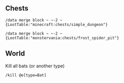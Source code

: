 
## Chests
``` 
/data merge block ~ ~-2 ~ {LootTable:"minecraft:chests/simple_dungeon"}

/data merge block ~ ~-2 ~ {LootTable:"monstervania:chests/frost_spider_pit"}
```
## World

Kill all bats (or another type)
```
/kill @e[type=Bat]

```